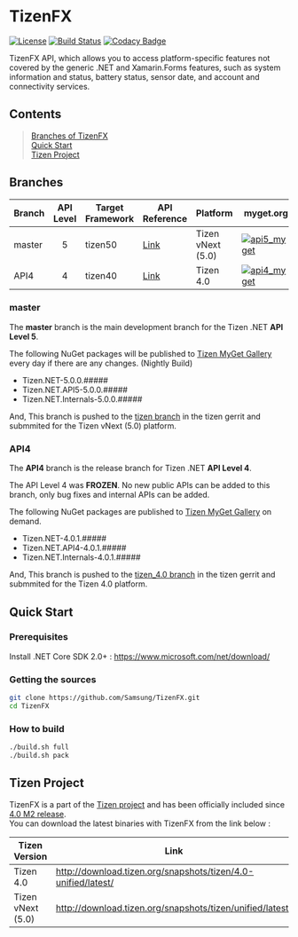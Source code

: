 # TizenFX

[![License](https://img.shields.io/badge/licence-Apache%202.0-brightgreen.svg?style=flat)](LICENSE)
[![Build Status](http://13.124.0.26:8080/buildStatus/icon?job=TizenFX/API5_Build_Checker)](http://13.124.0.26:8080/job/TizenFX/job/API5_Build_Checker/)
[![Codacy Badge](https://api.codacy.com/project/badge/Grade/90e062a552024a1c94e3ffeeae946f65)](https://www.codacy.com/app/tizenapi/TizenFX?utm_source=github.com&amp;utm_medium=referral&amp;utm_content=Samsung/TizenFX&amp;utm_campaign=Badge_Grade)







TizenFX API, which allows you to access platform-specific features not covered by the generic .NET and Xamarin.Forms features, such as system information and status, battery status, sensor date, and account and connectivity services.

## Contents
> [Branches of TizenFX](#branches)  
> [Quick Start](#quick-start)  
> [Tizen Project](#tizen-project)

## Branches

| Branch | API Level | Target Framework | API Reference | Platform          | myget.org | nuget.org  |
|--------|:---------:|------------------|---------------|-------------------|-----------|------------|
|master  | 5         | tizen50 | [Link](https://samsung.github.io/TizenFX/master/) | Tizen vNext (5.0) | [![api5_myget](https://img.shields.io/tizen.myget/dotnet/vpre/Tizen.NET.API5.svg)](https://tizen.myget.org/feed/dotnet/package/nuget/Tizen.NET) | |
|API4    | 4         | tizen40 | [Link](https://samsung.github.io/TizenFX/API4/) | Tizen 4.0         | [![api4_myget](https://img.shields.io/tizen.myget/dotnet/vpre/Tizen.NET.API4.svg)](https://tizen.myget.org/feed/dotnet/package/nuget/Tizen.NET) | [![api4_nuget](https://img.shields.io/nuget/v/Tizen.NET.svg)](https://www.nuget.org/packages/Tizen.NET/) |

### master
The __master__ branch is the main development branch for the Tizen .NET __API Level 5__.

The following NuGet packages will be published to [Tizen MyGet Gallery](https://tizen.myget.org/gallery/dotnet) every day if there are any changes. (Nightly Build) 
* Tizen.NET-5.0.0.#####
* Tizen.NET.API5-5.0.0.#####
* Tizen.NET.Internals-5.0.0.#####

And, This branch is pushed to the [tizen branch](https://git.tizen.org/cgit/platform/core/csapi/tizenfx/?h=tizen) in the tizen gerrit and submmited for the Tizen vNext (5.0) platform.

### API4
The __API4__ branch is the release branch for Tizen .NET __API Level 4__. 

The API Level 4 was __FROZEN__. No new public APIs can be added to this branch, only bug fixes and internal APIs can be added.

The following NuGet packages are published to [Tizen MyGet Gallery](https://tizen.myget.org/gallery/dotnet) on demand.
* Tizen.NET-4.0.1.#####
* Tizen.NET.API4-4.0.1.#####
* Tizen.NET.Internals-4.0.1.#####

And, This branch is pushed to the [tizen_4.0 branch](https://git.tizen.org/cgit/platform/core/csapi/tizenfx/?h=tizen_4.0) in the tizen gerrit and submmited for the Tizen 4.0 platform.



## Quick Start
### Prerequisites
Install .NET Core SDK 2.0+ : https://www.microsoft.com/net/download/

### Getting the sources
```bash
git clone https://github.com/Samsung/TizenFX.git
cd TizenFX
```
### How to build
```bash
./build.sh full
./build.sh pack 
```


## Tizen Project
TizenFX is a part of the [Tizen project](https://www.tizen.org) and has been officially included since [4.0 M2 release](https://www.tizen.org/blogs/tsg/2017/tizen-4.0-m2-source-code-release).  
You can download the latest binaries with TizenFX from the link below :  

| Tizen Version     | Link |
|-------------------|------|
| Tizen 4.0         | http://download.tizen.org/snapshots/tizen/4.0-unified/latest/ |
| Tizen vNext (5.0) | http://download.tizen.org/snapshots/tizen/unified/latest/ |


